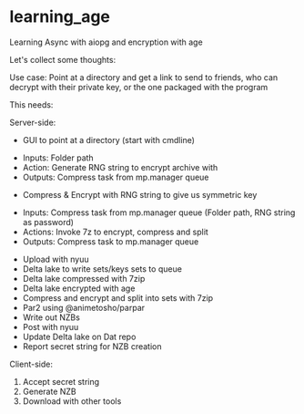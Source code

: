 # learning_age

Learning Async with aiopg and encryption with age

Let's collect some thoughts:

Use case: Point at a directory and get a link to send to friends, who can decrypt with their private key, or the one packaged with the program

This needs:

Server-side:
* GUI to point at a directory (start with cmdline)
- Inputs: Folder path
- Action: Generate RNG string to encrypt archive with
- Outputs: Compress task from mp.manager queue
* Compress & Encrypt with RNG string to give us symmetric key
- Inputs: Compress task from mp.manager queue (Folder path, RNG string as password)
- Actions: Invoke 7z to encrypt, compress and split
- Outputs: Compress task to mp.manager queue
* Upload with nyuu
* Delta lake to write sets/keys sets to queue
* Delta lake compressed with 7zip
* Delta lake encrypted with age
* Compress and encrypt and split into sets with 7zip
* Par2 using @animetosho/parpar
* Write out NZBs
* Post with nyuu
* Update Delta lake on Dat repo
* Report secret string for NZB creation


Client-side:
1. Accept secret string
2. Generate NZB
3. Download with other tools